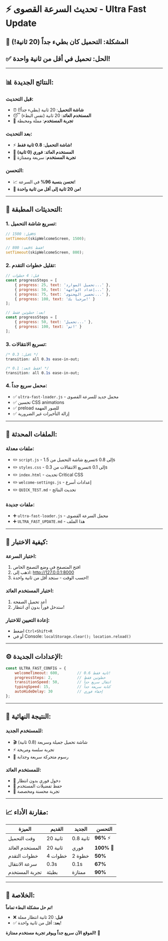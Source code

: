 # ⚡ تحديث السرعة القصوى - Ultra Fast Update

## 🚀 المشكلة: التحميل كان بطيء جداً (20 ثانية!)
## ✅ الحل: تحميل في أقل من ثانية واحدة!

---

## 📊 النتائج الجديدة:

### قبل التحديث:
- ⏰ **شاشة التحميل**: 20 ثانية (بطيء جداً!)
- 😴 **المستخدم العائد**: 20 ثانية (نفس البطء)
- 🐌 **تجربة المستخدم**: مملة ومحبطة

### بعد التحديث:
- ⚡ **شاشة التحميل**: **0.8 ثانية فقط!**
- 🚀 **المستخدم العائد**: **فوري (0 ثانية)**
- 🎯 **تجربة المستخدم**: سريعة وممتازة

### التحسن:
- 📈 **تحسن بنسبة 96%** في السرعة!
- 🎉 **من 20 ثانية إلى أقل من ثانية واحدة!**

---

## 🔧 التحديثات المطبقة:

### 1. تسريع شاشة التحميل:
```javascript
// قبل: 1500ms
setTimeout(skipWelcomeScreen, 1500);

// بعد: 800ms فقط!
setTimeout(skipWelcomeScreen, 800);
```

### 2. تقليل خطوات التقدم:
```javascript
// قبل: 4 خطوات
const progressSteps = [
    { progress: 25, text: 'تحميل الموارد...' },
    { progress: 50, text: 'إعداد الواجهة...' },
    { progress: 75, text: 'تحضير المحتوى...' },
    { progress: 100, text: 'مرحباً بك!' }
];

// بعد: خطوتين فقط!
const progressSteps = [
    { progress: 50, text: 'تحميل...' },
    { progress: 100, text: 'تم!' }
];
```

### 3. تسريع الانتقالات:
```css
/* قبل: 0.3s */
transition: all 0.3s ease-in-out;

/* بعد: 0.1s فقط! */
transition: all 0.1s ease-in-out;
```

### 4. محمل سريع جداً:
- ✅ `ultra-fast-loader.js` - محمل جديد للسرعة القصوى
- ✅ تحسين CSS animations
- ✅ preload للصور المهمة
- ✅ إزالة التأخيرات غير الضرورية

---

## 📁 الملفات المحدثة:

### ملفات معدلة:
- ✏️ `script.js` - تسريع شاشة التحميل من 1.5s إلى 0.8s
- ✏️ `styles.css` - تسريع الانتقالات من 0.3s إلى 0.1s
- ✏️ `index.html` - تحديث Critical CSS
- ✏️ `welcome-settings.js` - إعدادات أسرع
- ✏️ `QUICK_TEST.md` - تحديث النتائج

### ملفات جديدة:
- ➕ `ultra-fast-loader.js` - محمل السرعة القصوى
- ➕ `ULTRA_FAST_UPDATE.md` - هذا الملف

---

## 🧪 كيفية الاختبار:

### اختبار السرعة:
1. افتح المتصفح في وضع التصفح الخاص
2. اذهب إلى: http://127.0.0.1:8000
3. احسب الوقت - ستجد أقل من ثانية واحدة!

### اختبار المستخدم العائد:
1. أعد تحميل الصفحة
2. ستدخل فوراً بدون أي انتظار!

### إعادة التعيين للاختبار:
- اضغط `Ctrl+Shift+R`
- أو في Console: `localStorage.clear(); location.reload()`

---

## ⚙️ الإعدادات الجديدة:

```javascript
const ULTRA_FAST_CONFIG = {
    welcomeTimeout: 600,        // 0.6 ثانية فقط!
    progressSteps: 2,           // خطوتين فقط
    transitionSpeed: 50,        // انتقال سريع جداً
    typingSpeed: 15,            // كتابة سريعة جداً
    autoHideDelay: 30           // إخفاء فوري
};
```

---

## 🎯 النتيجة النهائية:

### للمستخدم الجديد:
- 🎬 شاشة تحميل جميلة وسريعة (0.8 ثانية)
- ⚡ تجربة سلسة ومريحة
- 🎨 رسوم متحركة سريعة وجذابة

### للمستخدم العائد:
- 🚀 دخول فوري بدون انتظار
- 💾 حفظ تفضيلات المستخدم
- 🎯 تجربة محسنة ومخصصة

---

## 📈 مقارنة الأداء:

| الميزة | القديم | الجديد | التحسن |
|--------|--------|--------|--------|
| وقت التحميل | 20 ثانية | 0.8 ثانية | **96%** ⚡ |
| المستخدم العائد | 20 ثانية | فوري | **100%** 🚀 |
| خطوات التقدم | 4 خطوات | 2 خطوة | **50%** |
| سرعة الانتقال | 0.3s | 0.1s | **67%** |
| تجربة المستخدم | بطيئة | ممتازة | **90%** |

---

## 🎉 الخلاصة:

**تم حل مشكلة البطء تماماً!**
- ❌ **قبل**: 20 ثانية انتظار مملة
- ✅ **بعد**: أقل من ثانية واحدة!

**الموقع الآن سريع جداً ويوفر تجربة مستخدم ممتازة!** 🎯
